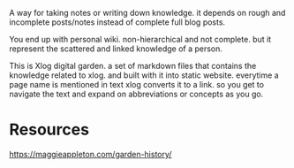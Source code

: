 A way for taking notes or writing down knowledge. it depends on rough and incomplete posts/notes instead of complete full blog posts. 

You end up with personal wiki. non-hierarchical and not complete. but it represent the scattered and linked knowledge of a person.

This is Xlog digital garden. a set of markdown files that contains the knowledge related to xlog. and built with it into static website. everytime a page name is mentioned in text xlog converts it to a link. so you get to navigate the text and expand on abbreviations or concepts as you go.


# Resources
https://maggieappleton.com/garden-history/

